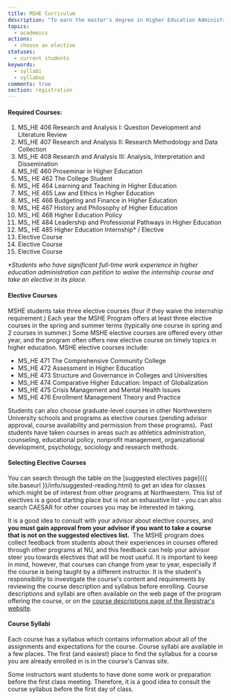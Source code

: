 ```yaml
---
title: MSHE Curriculum
description: "To earn the master's degree in Higher Education Administration and Policy students must complete 15 graduate level courses, including core courses and electives."
topics:
  - academics
actions:
  - choose an elective
statuses:
  - current students
keywords:
  - syllabi
  - syllabus
comments: true
section: registration
---
```



#### Required Courses:

1. MS_HE 406 Research and Analysis I: Question Development and Literature Review
2. MS_HE 407 Research and Analysis II: Research Methodology and Data Collection
3. MS_HE 408 Research and Analysis III: Analysis, Interpretation and Dissemination
4. MS_HE 460 Proseminar in Higher Education
5. MS_ HE 462 The College Student
6. MS_ HE 464 Learning and Teaching in Higher Education
7. MS_ HE 465 Law and Ethics in Higher Education
8. MS_ HE 466 Budgeting and Finance in Higher Education
9. MS_ HE 467 History and Philosophy of Higher Education
10. MS_ HE 468 Higher Education Policy
11. MS_ HE 484 Leadership and Professional Pathways in Higher Education
12. MS_ HE 485 Higher Education Internship\* / Elective
13. Elective Course
14. Elective Course
15. Elective Course


*\*Students who have significant full-time work experience in higher education administration can petition to waive the internship course and take an elective in its place.*

#### Elective Courses

MSHE students take three elective courses (four if they waive the internship requirement.) Each year the MSHE Program offers at least three elective courses in the spring and summer terms (typically one course in spring and 2 courses in summer.) Some MSHE elective courses are offered every other year, and the program often offers new elective course on timely topics in higher education. MSHE elective courses include:

* MS_HE 471 The Comprehensive Community College
* MS_HE 472 Assessment in Higher Education
* MS_HE 473 Structure and Governance in Colleges and Universities
* MS_HE 474 Comparative Higher Education: Impact of Globalization
* MS_HE 475 Crisis Management and Mental Health Issues
* MS_HE 476 Enrollment Management Theory and Practice


Students can also choose graduate-level courses in other Northwestern University schools and programs as elective courses (pending advisor approval, course availability and permission from these programs).&nbsp; Past students have taken courses in areas such as athletics administration, counseling, educational policy, nonprofit management, organizational development, psychology, sociology and research methods.

#### Selecting Elective Courses

You can search through the table on the [suggested electives page]({{ site.baseurl }}/info/suggested-reading.html) to get an idea for classes which might be of interest from other programs at Northwestern. This list of electives is a good starting place but is not an exhaustive list - you can also search CAESAR for other courses you may be interested in taking.&nbsp;

It is a good idea to consult with your advisor about elective courses, and **you must gain approval from your advisor if you want to take a course that is not on the suggested electives list.**&nbsp; The MSHE program does collect feedback from students about their experiences in courses offered through other programs at NU, and this feedback can help your advisor steer you towards electives that will be most useful. It is important to keep in mind, however, that courses can change from year to year, especially if the course is being taught by a different instructor. It is the student's responsibility to investigate the course's content and requirements by reviewing the course description and syllabus before enrolling. Course descriptions and syllabi are often available on the web page of the program offering the course, or on the [course descriptions page of the Registrar's website](http://www.northwestern.edu/class-descriptions/).

#### Course Syllabi

Each course has a syllabus which contains information about all of the assignments and expectations for the course. Course syllabi are available in a few places. The first (and easiest) place to find the syllabus for a course you are already enrolled in is in the course's Canvas site.&nbsp;

Some instructors want students to have done some work or preparation before the first class meeting. Therefore, it is a good idea to consult the course syllabus before the first day of class.